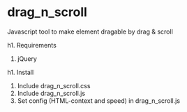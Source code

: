 # drag_n_scroll
Javascript tool to make element dragable by drag &amp; scroll

h1. Requirements
1. jQuery

h1. Install
1. Include drag_n_scroll.css
2. Include drag_n_scroll.js
3. Set config (HTML-context and speed) in drag_n_scroll.js